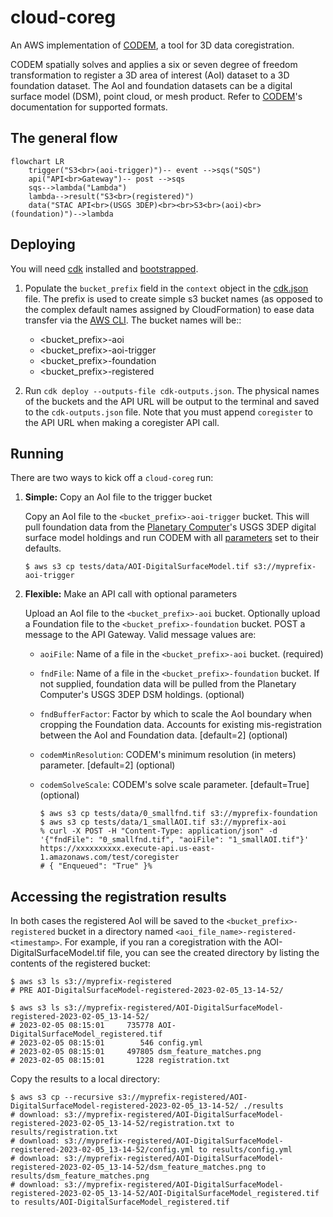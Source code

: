 # cloud-coreg

An AWS implementation of [CODEM](https://github.com/NCALM-UH/CODEM), a tool for 3D data coregistration.

CODEM spatially solves and applies a six or seven degree of freedom transformation to register a 3D area of interest (AoI) dataset to a 3D foundation dataset. The AoI and foundation datasets can be a digital surface model (DSM), point cloud, or mesh product. Refer to [CODEM](https://github.com/NCALM-UH/CODEM)'s documentation for supported formats.

## The general flow

```mermaid
flowchart LR
    trigger("S3<br>(aoi-trigger)")-- event -->sqs("SQS")
    api("API<br>Gateway")-- post -->sqs
    sqs-->lambda("Lambda")
    lambda-->result("S3<br>(registered)")
    data("STAC API<br>(USGS 3DEP)<br><br>S3<br>(aoi)<br>(foundation)")-->lambda
```

## Deploying

You will need [cdk](https://docs.aws.amazon.com/cdk/v2/guide/getting_started.html#getting_started_install) installed and [bootstrapped](https://docs.aws.amazon.com/cdk/v2/guide/getting_started.html#getting_started_bootstrap).

1. Populate the `bucket_prefix` field in the `context` object in the [cdk.json](cdk.json) file. The prefix is used to create simple s3 bucket names (as opposed to the complex default names assigned by CloudFormation) to ease data transfer via the [AWS CLI](https://awscli.amazonaws.com/v2/documentation/api/latest/reference/s3/cp.html). The bucket names will be::

    - <bucket_prefix>-aoi
    - <bucket_prefix>-aoi-trigger
    - <bucket_prefix>-foundation
    - <bucket_prefix>-registered

2. Run `cdk deploy --outputs-file cdk-outputs.json`. The physical names of the buckets and the API URL will be output to the terminal and saved to the `cdk-outputs.json` file. Note that you must append `coregister` to the API URL when making a coregister API call.

## Running

There are two ways to kick off a `cloud-coreg` run:

1. **Simple:** Copy an AoI file to the trigger bucket

    Copy an AoI file to the `<bucket_prefix>-aoi-trigger` bucket. This will pull foundation data from the [Planetary Computer](https://planetarycomputer.microsoft.com/)'s USGS 3DEP digital surface model holdings and run CODEM with all [parameters](https://github.com/NCALM-UH/CODEM/blob/main/docs/configuration.md) set to their defaults.

    ```shell
    $ aws s3 cp tests/data/AOI-DigitalSurfaceModel.tif s3://myprefix-aoi-trigger
    ```

2. **Flexible:** Make an API call with optional parameters

    Upload an AoI file to the `<bucket_prefix>-aoi` bucket. Optionally upload a Foundation file to the `<bucket_prefix>-foundation` bucket. POST a message to the API Gateway. Valid message values are:

    - `aoiFile`: Name of a file in the `<bucket_prefix>-aoi` bucket. (required)
    - `fndFile`: Name of a file in the `<bucket_prefix>-foundation` bucket. If not supplied, foundation data will be pulled from the Planetary Computer's USGS 3DEP DSM holdings. (optional)
    - `fndBufferFactor`: Factor by which to scale the AoI boundary when cropping the Foundation data. Accounts for existing mis-registration between the AoI and Foundation data. [default=2] (optional)
    - `codemMinResolution`: CODEM's minimum resolution (in meters) parameter. [default=2] (optional)
    - `codemSolveScale`: CODEM's solve scale parameter. [default=True] (optional)

        ```shell
        $ aws s3 cp tests/data/0_smallfnd.tif s3://myprefix-foundation
        $ aws s3 cp tests/data/1_smallAOI.tif s3://myprefix-aoi
        % curl -X POST -H "Content-Type: application/json" -d '{"fndFile": "0_smallfnd.tif", "aoiFile": "1_smallAOI.tif"}' https://xxxxxxxxxx.execute-api.us-east-1.amazonaws.com/test/coregister
        # { "Enqueued": "True" }%
        ```

## Accessing the registration results

In both cases the registered AoI will be saved to the `<bucket_prefix>-registered` bucket in a directory named `<aoi_file_name>-registered-<timestamp>`. For example, if you ran a coregistration with the AOI-DigitalSurfaceModel.tif file, you can see the created directory by listing the contents of the registered bucket:

```shell
$ aws s3 ls s3://myprefix-registered
# PRE AOI-DigitalSurfaceModel-registered-2023-02-05_13-14-52/
```

```shell
$ aws s3 ls s3://myprefix-registered/AOI-DigitalSurfaceModel-registered-2023-02-05_13-14-52/
# 2023-02-05 08:15:01     735778 AOI-DigitalSurfaceModel_registered.tif
# 2023-02-05 08:15:01        546 config.yml
# 2023-02-05 08:15:01     497805 dsm_feature_matches.png
# 2023-02-05 08:15:01       1228 registration.txt
```

Copy the results to a local directory:
```shell
$ aws s3 cp --recursive s3://myprefix-registered/AOI-DigitalSurfaceModel-registered-2023-02-05_13-14-52/ ./results
# download: s3://myprefix-registered/AOI-DigitalSurfaceModel-registered-2023-02-05_13-14-52/registration.txt to results/registration.txt
# download: s3://myprefix-registered/AOI-DigitalSurfaceModel-registered-2023-02-05_13-14-52/config.yml to results/config.yml
# download: s3://myprefix-registered/AOI-DigitalSurfaceModel-registered-2023-02-05_13-14-52/dsm_feature_matches.png to results/dsm_feature_matches.png
# download: s3://myprefix-registered/AOI-DigitalSurfaceModel-registered-2023-02-05_13-14-52/AOI-DigitalSurfaceModel_registered.tif to results/AOI-DigitalSurfaceModel_registered.tif
```
